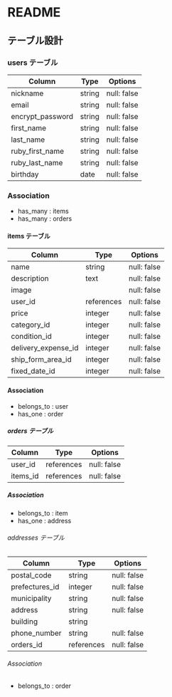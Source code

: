 # README

## テーブル設計

### users テーブル

| Column           | Type   | Options     |
| ---------------- | ------ | ----------- |
| nickname         | string | null: false |
| email            | string | null: false |
| encrypt_password | string | null: false |
| first_name       | string | null: false |
| last_name        | string | null: false |
| ruby_first_name  | string | null: false |
| ruby_last_name   | string | null: false |
| birthday         | date   | null: false |

### Association

- has_many : items 
- has_many : orders

#### items テーブル

| Column              | Type       | Options     |
| ------------------- | ---------- | ----------- |
| name                | string     | null: false |
| description         | text       | null: false |
| image               |            | null: false |
| user_id             | references | null: false |
| price               | integer    | null: false |
| category_id         | integer    | null: false |
| condition_id        | integer    | null: false |
| delivery_expense_id | integer    | null: false |
| ship_form_area_id   | integer    | null: false |
| fixed_date_id       | integer    | null: false |

#### Association

- belongs_to : user
- has_one : order

##### orders テーブル

| Column    | Type       | Options     |
| --------- | ---------- | ----------- |
| user_id   | references | null: false |
| items_id  | references | null: false |

##### Association

- belongs_to : item
- has_one : address

###### addresses テーブル

| Column         | Type       | Options     |
| -------------- | ---------- | ----------- |
| postal_code    | string     | null: false |
| prefectures_id | integer    | null: false |
| municipality   | string     | null: false |
| address        | string     | null: false |
| building       | string     |             |
| phone_number   | string     | null: false |
| orders_id      | references | null: false |

###### Association

- belongs_to : order